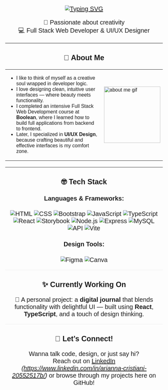 <!-- Import Google Fonts: Nunito -->
<link href="https://fonts.googleapis.com/css?family=Nunito:400,700&display=swap" rel="stylesheet">

<div align="center" style="max-width: 700px; margin: auto; font-family: 'Nunito', Arial, sans-serif; font-size: 20px;">

<p align="center">
<a href="https://git.io/typing-svg"><img src="https://readme-typing-svg.demolab.com?font=Caveat&weight=600&size=35&pause=1000&color=67A759&center=true&vCenter=true&width=435&lines=Hi+there!++;I'm+Arianna+Cristiani+" alt="Typing SVG" /></a>
</p>

<p align="center">
🎨 Passionate about creativity <br/>
💻 Full Stack Web Developer & UI/UX Designer <br/>
</p>

---

### 🌸 About Me

<table>
  <tr>
    <td>
      <ul>
        <li>I like to think of myself as a creative soul wrapped in developer logic.</li>
        <li>I love designing clean, intuitive user interfaces — where beauty meets functionality.</li>
        <li>I completed an intensive Full Stack Web Development course at <b>Boolean</b>, where I learned how to build full applications from backend to frontend.</li>
        <li>Later, I specialized in <b>UI/UX Design</b>, because crafting beautiful and effective interfaces is my comfort zone.</li>
      </ul>
    </td>
    <td>
      <img src="https://i.pinimg.com/originals/07/89/c2/0789c202335c03dd9175faa2f57981e7.gif" alt="about me gif" width="180" />
    </td>
  </tr>
</table>

---

### 🤓 Tech Stack

#### Languages & Frameworks:

<div style="max-width: 600px; margin:auto;">

![HTML](https://img.shields.io/badge/-HTML-E34F26?style=flat-square&logo=html5&logoColor=white)
![CSS](https://img.shields.io/badge/-CSS-1572B6?style=flat-square&logo=css3)
![Bootstrap](https://img.shields.io/badge/-Bootstrap-7952B3?style=flat-square&logo=bootstrap&logoColor=white)
![JavaScript](https://img.shields.io/badge/-JavaScript-F7DF1E?style=flat-square&logo=javascript&logoColor=black)
![TypeScript](https://img.shields.io/badge/-TypeScript-3178C6?style=flat-square&logo=typescript)
![React](https://img.shields.io/badge/-React-61DAFB?style=flat-square&logo=react&logoColor=black)
![Storybook](https://img.shields.io/badge/-Storybook-FF4785?style=flat-square&logo=storybook&logoColor=white)
![Node.js](https://img.shields.io/badge/-Node.js-339933?style=flat-square&logo=node.js)
![Express](https://img.shields.io/badge/-Express-000000?style=flat-square&logo=express&logoColor=white)
![MySQL](https://img.shields.io/badge/-MySQL-4479A1?style=flat-square&logo=mysql&logoColor=white)
![API](https://img.shields.io/badge/-API-FFCA28?style=flat-square&logo=json)
![Vite](https://img.shields.io/badge/-Vite-646CFF?style=flat-square&logo=vite&logoColor=white)

#### Design Tools:

![Figma](https://img.shields.io/badge/-Figma-F24E1E?style=flat-square&logo=figma&logoColor=white)
![Canva](https://img.shields.io/badge/-Canva-00C4CC?style=flat-square&logo=canva&logoColor=white)

</div>

<hr style="height:1px;border:none;color:#eaeaea;background-color:#eaeaea;" />

### ✨ Currently Working On

📝 A personal project: a **digital journal** that blends functionality with delightful UI — built using **React**, **TypeScript**, and a touch of design thinking.

<hr style="height:1px;border:none;color:#eaeaea;background-color:#eaeaea;" />

### 💌 Let’s Connect!

Wanna talk code, design, or just say hi?  
Reach out on [LinkedIn](#) _(https://www.linkedin.com/in/arianna-cristiani-20552517b/)_ or browse through my projects here on GitHub!

</div>
